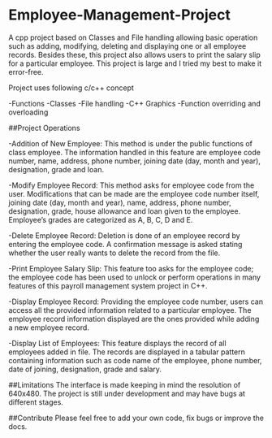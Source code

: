 # Employee-Management-Project
A cpp project based on Classes and File handling allowing basic operation such as adding, modifying, deleting and displaying one or all employee records. Besides these, this project also allows users to print the salary slip for a particular employee. This project is large and I tried my best to make it error-free. 

Project uses following c/c++ concept

-Functions
-Classes
-File handling
-C++ Graphics
-Function overriding and overloading

##Project Operations

-Addition of New Employee:
This method is under the public functions of class employee. The information handled in this feature are employee code number, name, address, phone number, joining date (day, month and year), designation, grade and loan.

-Modify Employee Record:
This method asks for employee code from the user. Modifications that can be made are the employee code number itself, joining date (day, month and year), name, address, phone number, designation, grade, house allowance and loan given to the employee. Employee’s grades are categorized as A, B, C, D and E.

-Delete Employee Record:
Deletion is done of an employee record by entering the employee code. A confirmation message is asked stating whether the user really wants to delete the record from the file.

-Print Employee Salary Slip:
This feature too asks for the employee code; the employee code has been used to unlock or perform operations in many features of this payroll management system project in C++. 

-Display Employee Record:
Providing the employee code number, users can access all the provided information related to a particular employee. The employee record information displayed are the ones provided while adding a new employee record.

-Display List of Employees:
This feature displays the record of all employees added in file. The records are displayed in a tabular pattern containing information such as code name of the employee, phone number, date of joining, designation, grade and salary.

##Limitations
The interface is made keeping in mind the resolution of 640x480. The project is still under development and may have bugs at different stages.

##Contribute
Please feel free to add your own code, fix bugs or improve the docs.
